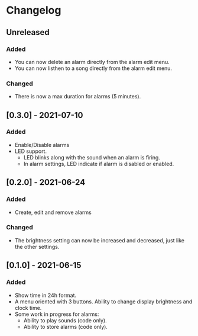 # Changelog

## Unreleased
### Added
- You can now delete an alarm directly from the alarm edit menu.
- You can now listhen to a song directly from the alarm edit menu.
### Changed
- There is now a max duration for alarms (5 minutes).

## [0.3.0] - 2021-07-10
### Added
- Enable/Disable alarms
- LED support.
  - LED blinks along with the sound when an alarm is firing.
  - In alarm settings, LED indicate if alarm is disabled or enabled.

## [0.2.0] - 2021-06-24
### Added
- Create, edit and remove alarms
### Changed
- The brightness setting can now be increased and decreased, just like the other
  settings.

## [0.1.0] - 2021-06-15
### Added
- Show time in 24h format.
- A menu oriented with 3 buttons. Ability to change display brightness and
  clock time.
- Some work in progress for alarms:
  - Ability to play sounds (code only).
  - Ability to store alarms (code only).
